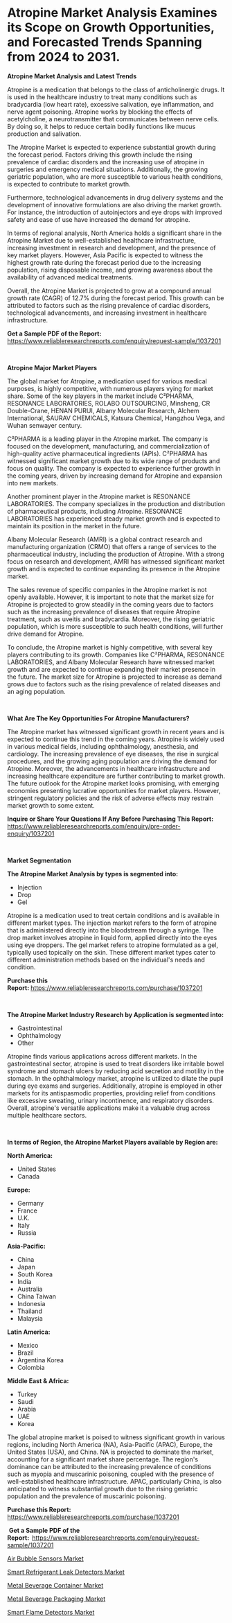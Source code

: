 <p><h1>Atropine Market Analysis Examines its Scope on Growth Opportunities, and Forecasted Trends Spanning from 2024 to 2031.</h1></p><p><strong>Atropine Market Analysis and Latest Trends</strong></p>
<p><p>Atropine is a medication that belongs to the class of anticholinergic drugs. It is used in the healthcare industry to treat many conditions such as bradycardia (low heart rate), excessive salivation, eye inflammation, and nerve agent poisoning. Atropine works by blocking the effects of acetylcholine, a neurotransmitter that communicates between nerve cells. By doing so, it helps to reduce certain bodily functions like mucus production and salivation.</p><p>The Atropine Market is expected to experience substantial growth during the forecast period. Factors driving this growth include the rising prevalence of cardiac disorders and the increasing use of atropine in surgeries and emergency medical situations. Additionally, the growing geriatric population, who are more susceptible to various health conditions, is expected to contribute to market growth. </p><p>Furthermore, technological advancements in drug delivery systems and the development of innovative formulations are also driving the market growth. For instance, the introduction of autoinjectors and eye drops with improved safety and ease of use have increased the demand for atropine.</p><p>In terms of regional analysis, North America holds a significant share in the Atropine Market due to well-established healthcare infrastructure, increasing investment in research and development, and the presence of key market players. However, Asia Pacific is expected to witness the highest growth rate during the forecast period due to the increasing population, rising disposable income, and growing awareness about the availability of advanced medical treatments.</p><p>Overall, the Atropine Market is projected to grow at a compound annual growth rate (CAGR) of 12.7% during the forecast period. This growth can be attributed to factors such as the rising prevalence of cardiac disorders, technological advancements, and increasing investment in healthcare infrastructure.</p></p>
<p><strong>Get a Sample PDF of the Report:&nbsp;</strong> <a href="https://www.reliableresearchreports.com/enquiry/request-sample/1037201">https://www.reliableresearchreports.com/enquiry/request-sample/1037201</a></p>
<p>&nbsp;</p>
<p><strong>Atropine Major Market Players</strong></p>
<p><p>The global market for Atropine, a medication used for various medical purposes, is highly competitive, with numerous players vying for market share. Some of the key players in the market include C²PHARMA, RESONANCE LABORATORIES, ROLABO OUTSOURCING, Minsheng, CR Double-Crane, HENAN PURUI, Albany Molecular Research, Alchem International, SAURAV CHEMICALS, Katsura Chemical, Hangzhou Vega, and Wuhan senwayer century.</p><p>C²PHARMA is a leading player in the Atropine market. The company is focused on the development, manufacturing, and commercialization of high-quality active pharmaceutical ingredients (APIs). C²PHARMA has witnessed significant market growth due to its wide range of products and focus on quality. The company is expected to experience further growth in the coming years, driven by increasing demand for Atropine and expansion into new markets.</p><p>Another prominent player in the Atropine market is RESONANCE LABORATORIES. The company specializes in the production and distribution of pharmaceutical products, including Atropine. RESONANCE LABORATORIES has experienced steady market growth and is expected to maintain its position in the market in the future.</p><p>Albany Molecular Research (AMRI) is a global contract research and manufacturing organization (CRMO) that offers a range of services to the pharmaceutical industry, including the production of Atropine. With a strong focus on research and development, AMRI has witnessed significant market growth and is expected to continue expanding its presence in the Atropine market.</p><p>The sales revenue of specific companies in the Atropine market is not openly available. However, it is important to note that the market size for Atropine is projected to grow steadily in the coming years due to factors such as the increasing prevalence of diseases that require Atropine treatment, such as uveitis and bradycardia. Moreover, the rising geriatric population, which is more susceptible to such health conditions, will further drive demand for Atropine.</p><p>To conclude, the Atropine market is highly competitive, with several key players contributing to its growth. Companies like C²PHARMA, RESONANCE LABORATORIES, and Albany Molecular Research have witnessed market growth and are expected to continue expanding their market presence in the future. The market size for Atropine is projected to increase as demand grows due to factors such as the rising prevalence of related diseases and an aging population.</p></p>
<p>&nbsp;</p>
<p><strong>What Are The Key Opportunities For Atropine Manufacturers?</strong></p>
<p><p>The Atropine market has witnessed significant growth in recent years and is expected to continue this trend in the coming years. Atropine is widely used in various medical fields, including ophthalmology, anesthesia, and cardiology. The increasing prevalence of eye diseases, the rise in surgical procedures, and the growing aging population are driving the demand for Atropine. Moreover, the advancements in healthcare infrastructure and increasing healthcare expenditure are further contributing to market growth. The future outlook for the Atropine market looks promising, with emerging economies presenting lucrative opportunities for market players. However, stringent regulatory policies and the risk of adverse effects may restrain market growth to some extent.</p></p>
<p><strong>Inquire or Share Your Questions If Any Before Purchasing This Report:</strong> <a href="https://www.reliableresearchreports.com/enquiry/pre-order-enquiry/1037201">https://www.reliableresearchreports.com/enquiry/pre-order-enquiry/1037201</a></p>
<p>&nbsp;</p>
<p><strong>Market Segmentation</strong></p>
<p><strong>The Atropine Market Analysis by types is segmented into:</strong></p>
<p><ul><li>Injection</li><li>Drop</li><li>Gel</li></ul></p>
<p><p>Atropine is a medication used to treat certain conditions and is available in different market types. The injection market refers to the form of atropine that is administered directly into the bloodstream through a syringe. The drop market involves atropine in liquid form, applied directly into the eyes using eye droppers. The gel market refers to atropine formulated as a gel, typically used topically on the skin. These different market types cater to different administration methods based on the individual's needs and condition.</p></p>
<p><strong>Purchase this Report:&nbsp;</strong><a href="https://www.reliableresearchreports.com/purchase/1037201">https://www.reliableresearchreports.com/purchase/1037201</a></p>
<p>&nbsp;</p>
<p><strong>The Atropine Market Industry Research by Application is segmented into:</strong></p>
<p><ul><li>Gastrointestinal</li><li>Ophthalmology</li><li>Other</li></ul></p>
<p><p>Atropine finds various applications across different markets. In the gastrointestinal sector, atropine is used to treat disorders like irritable bowel syndrome and stomach ulcers by reducing acid secretion and motility in the stomach. In the ophthalmology market, atropine is utilized to dilate the pupil during eye exams and surgeries. Additionally, atropine is employed in other markets for its antispasmodic properties, providing relief from conditions like excessive sweating, urinary incontinence, and respiratory disorders. Overall, atropine's versatile applications make it a valuable drug across multiple healthcare sectors.</p></p>
<p>&nbsp;</p>
<p><strong>In terms of Region, the Atropine Market Players available by Region are:</strong></p>
<p>
    <p> <strong> North America: </strong>
        <ul>
            <li>United States</li>
            <li>Canada</li>
        </ul>
        </p> 
    <p> <strong> Europe: </strong>
        <ul>
            <li>Germany</li>
            <li>France</li>
            <li>U.K.</li>
            <li>Italy</li>
            <li>Russia</li>
        </ul>
        </p> 
    <p> <strong> Asia-Pacific: </strong>
        <ul>
            <li>China</li>
            <li>Japan</li>
            <li>South Korea</li>
            <li>India</li>
            <li>Australia</li>
            <li>China Taiwan</li>
            <li>Indonesia</li>
            <li>Thailand</li>
            <li>Malaysia</li>
        </ul>
        </p> 
    <p> <strong> Latin America: </strong>
        <ul>
            <li>Mexico</li>
            <li>Brazil</li>
            <li>Argentina Korea</li>
            <li>Colombia</li>
        </ul>
        </p> 
    <p> <strong> Middle East & Africa: </strong>
        <ul>
            <li>Turkey</li>
            <li>Saudi</li>
            <li>Arabia</li>
            <li>UAE</li>
            <li>Korea</li>
        </ul>
    </p>
    </p>
<p><p>The global atropine market is poised to witness significant growth in various regions, including North America (NA), Asia-Pacific (APAC), Europe, the United States (USA), and China. NA is projected to dominate the market, accounting for a significant market share percentage. The region's dominance can be attributed to the increasing prevalence of conditions such as myopia and muscarinic poisoning, coupled with the presence of well-established healthcare infrastructure. APAC, particularly China, is also anticipated to witness substantial growth due to the rising geriatric population and the prevalence of muscarinic poisoning.</p></p>
<p><strong>Purchase this Report: </strong><a href="https://www.reliableresearchreports.com/purchase/1037201">https://www.reliableresearchreports.com/purchase/1037201</a></p>
<p>&nbsp;<strong>Get a Sample PDF of the Report:&nbsp;&nbsp;</strong><a href="https://www.reliableresearchreports.com/enquiry/request-sample/1037201">https://www.reliableresearchreports.com/enquiry/request-sample/1037201</a></p>
<p><strong></strong></p>
<p><p><a href="https://medium.com/@vincentalvarez1980/air-bubble-sensors-market-size-and-market-trends-complete-industry-overview-2024-to-2031-3850794367f6">Air Bubble Sensors Market</a></p><p><a href="https://medium.com/@vincentalvarez1980/smart-refrigerant-leak-detectors-market-share-evolution-and-market-growth-trends-2024-2031-084959ce64a5">Smart Refrigerant Leak Detectors Market</a></p><p><a href="https://github.com/abdelrhmankishk22/Market-Research-Report-List-2/blob/main/metal-beverage-container-market.md">Metal Beverage Container Market</a></p><p><a href="https://github.com/mahnoor2003/Market-Research-Report-List-2/blob/main/metal-beverage-packaging-market.md">Metal Beverage Packaging Market</a></p><p><a href="https://medium.com/@vincentalvarez1980/smart-flame-detectors-market-trends-forecast-and-competitive-analysis-to-2031-9bc475c01173">Smart Flame Detectors Market</a></p></p>